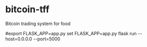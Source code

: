 # bitcoin-tff
Bitcoin trading system for food

#export FLASK_APP=app.py
set FLASK_APP=app.py
flask run --host=0.0.0.0 --port=5000